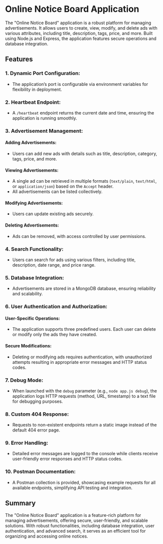 # Online Notice Board Application

The "Online Notice Board" application is a robust platform for managing advertisements. It allows users to create, view, modify, and delete ads with various attributes, including title, description, tags, price, and more. Built using Node.js and Express, the application features secure operations and database integration.

## Features

### 1. Dynamic Port Configuration:
- The application’s port is configurable via environment variables for flexibility in deployment.

### 2. Heartbeat Endpoint:
- A `/heartbeat` endpoint returns the current date and time, ensuring the application is running smoothly.

### 3. Advertisement Management:
#### Adding Advertisements:
- Users can add new ads with details such as title, description, category, tags, price, and more.

#### Viewing Advertisements:
- A single ad can be retrieved in multiple formats (`text/plain`, `text/html`, or `application/json`) based on the `Accept` header.
- All advertisements can be listed collectively.

#### Modifying Advertisements:
- Users can update existing ads securely.

#### Deleting Advertisements:
- Ads can be removed, with access controlled by user permissions.

### 4. Search Functionality:
- Users can search for ads using various filters, including title, description, date range, and price range.

### 5. Database Integration:
- Advertisements are stored in a MongoDB database, ensuring reliability and scalability.

### 6. User Authentication and Authorization:
#### User-Specific Operations:
- The application supports three predefined users. Each user can delete or modify only the ads they have created.

#### Secure Modifications:
- Deleting or modifying ads requires authentication, with unauthorized attempts resulting in appropriate error messages and HTTP status codes.

### 7. Debug Mode:
- When launched with the `debug` parameter (e.g., `node app.js debug`), the application logs HTTP requests (method, URL, timestamp) to a text file for debugging purposes.

### 8. Custom 404 Response:
- Requests to non-existent endpoints return a static image instead of the default 404 error page.

### 9. Error Handling:
- Detailed error messages are logged to the console while clients receive user-friendly error responses and HTTP status codes.

### 10. Postman Documentation:
- A Postman collection is provided, showcasing example requests for all available endpoints, simplifying API testing and integration.

## Summary

The "Online Notice Board" application is a feature-rich platform for managing advertisements, offering secure, user-friendly, and scalable solutions. With robust functionalities, including database integration, user authentication, and advanced search, it serves as an efficient tool for organizing and accessing online notices.

